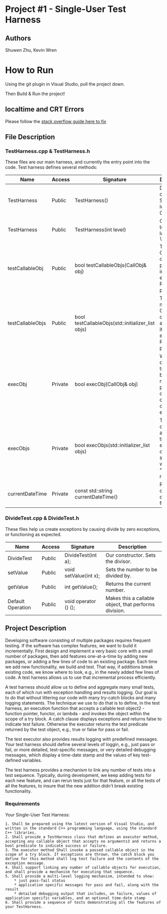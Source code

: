 # Project #1 - Single-User Test Harness


## Authors
Shuwen Zhu, Kevin Wren

# How to Run
Using the git plugin in Visual Studio, pull the project down.

Then Build & Run the project!

## localtime and CRT Errors
Please follow the [stack overflow guide here to fix](https://stackoverflow.com/questions/22450423/how-to-use-crt-secure-no-warnings?rq=1)

## File Description

### TestHarness.cpp & TestHarness.h

These files are our main harness, and currently the entry point into the code. Test harness defines several methods:

Name | Access | Signature | Description
--- | --- | --- | ---
TestHarness | Public | TestHarness() | Default constructor. Sets the loglevel to 0.
TestHarness | Public | TestHarness(int level) | Constructor to set the loglevel to `level`
testCallableObj | Public | bool testCallableObjs(CallObj& obj) | Takes a Callable object, and passes it into execObj. Returns pass/fail.
testCallableObjs | Public | bool testCallableObjs(std::initializer_list<CallObj> objs) | Takes multiple Callable objects, and passes it into execObjs. Returns pass/fail.
execObj | Private | bool execObj(CallObj& obj) | Wraps the object in a try/catch block, returns pass/fail depending on if we caugh an exception.
execObjs | Private | bool execObjs(std::initializer_list<CallObj> objs) | Takes a list of objecs, and passes them into execObj in order. A single fail will cause a "false" return.
currentDateTime | Private | const std::string currentDateTime() | Returns the current date/time, for logging.

### DivideTest.cpp & DivideTest.h

These files help us create exceptions by causing divide by zero exceptions, or functioning as expected.

Name |  Access |Signature | Description
--- | --- | --- | ---
DivideTest | Public | DivideTest(int a); | Our constructor. Sets the divisor.
setValue | Public | void setValue(int x); | Sets the number to be divided by.
getValue | Public | int  getValue(); | Returns the current number.
Default Operation | Public | void operator () (); | Makes this a callable object, that performs division.


## Project Description

 Developing software consisting of multiple packages requires frequent testing. If the software has complex features, we want to build it incrementally. First design and implement a very basic core with a small number of packages, then add features one-at-a-time by adding new packages, or adding a few lines of code to an existing package. Each time we add new functionality, we build and test. That way, if additions break existing code, we know where to look, e.g., in the newly added few lines of code. A test harness allows us to use that incremental process efficiently.

A test harness should allow us to define and aggregate many small tests, each of which run with exception handling and results logging. Our goal is to do that without littering our code with many try-catch blocks and many logging statements. The technique we use to do that is to define, in the test harness, an execution function that accepts a callable test object2 - function pointer, functor, or lambda - and invokes the object within the scope of a try block. A catch clause displays exceptions and returns false to indicate test failure. Otherwise the executor returns the test predicate returned by the test object, e.g., true or false for pass or fail.

The test executor also provides results logging with predefined messages. Your test harness should define several levels of loggin, e.g., just pass or fail, or more detailed, test-specific messages, or very detailed debugging messages, which display a time-date stamp and the values of key test-defined variables.

The test harness provides a mechanism to link any number of tests into a test sequence. Typically, during development, we keep adding tests for each new feature, and can rerun tests just for that feature, or all the tests of all the features, to insure that the new addition didn't break existing functionality. 

### Requirements
Your Single-User Test Harness:

    1. Shall be prepared using the latest version of Visual Studio, and written in the standard C++ programming language, using the standard C++ libraries.
    2. Shall provide a TestHarness class that defines an executor method, accepting any callable object that accepts no arguments3 and returns a bool predicate to indicate success or failure.
    3. The executor method Shall invoke a passed callable object in the scope of a try block. If exceptions are thrown, the catch block you define for this method shall log test failure and the contents of the exception message.
    4. Shall support linking any number of callable objects for execution, and shall provide a mechanism for executing that sequence.
    5. Shall provide a multi-level logging mechanism, intended to show:
        * just pass-fail status
        * application specific messages for pass and fail, along with the result
        * detailed debugging output that includes, on failure, values of application specific variables, and an optional time-date stamp
    6. Shall provide a sequence of tests demonstrating all the features of your TestHarness.

